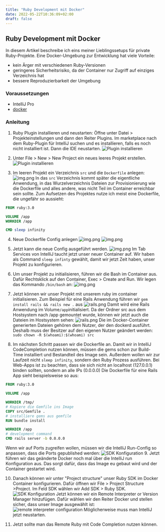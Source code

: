 ```yaml
---
title: "Ruby Development mit Docker"
date: 2022-05-22T10:36:09+02:00
draft: false
---
```

## Ruby Development mit Docker

In diesem Artikel beschreibe ich eins meiner Lieblingssetups für private Ruby-Projekte. 
Eine Docker-Umgebung zur Entwicklung hat viele Vorteile:
- kein Ärger mit verschiedenen Ruby-Versionen
- geringeres Sicherheitsrisiko, da der Container nur Zugriff auf einziges Verzeichnis hat
- bessere Reproduzierbarkeit der Umgebung

### Voraussetzungen

- IntelliJ Pro
- [docker](https://docs.docker.com/engine/install/)


### Anleitung

1. Ruby Plugin installieren und neustarten: Öffne unter Datei > Projekteinstellungen und dann den Reiter Plugins. 
Im marketplace nach dem Ruby-Plugin für IntelliJ suchen und es installieren, falls es noch nicht installiert ist. Dann die IDE neustarten. 
![Plugin installieren](./images/000/plugin.png 'Plugin installieren')


2. Unter File > New > New Project ein neues leeres Projekt erstellen. ![Plugin installieren](./images/000/new-project.png 'Plugin installieren')



3. Im leeren Projekt ein Verzeichnis `src` und die `Dockerfile` anlegen: ![img.png](./images/000/structure.png) In das `src` Verzeichnis kommt später die eigentliche Anwendung, in das Wurzelverzeichnis Dateien zur Provisionierung wie die Dockerfile und alles andere, was nicht Teil im Container erreichbar sein sollte.
Zum Aufsetzen des Projektes nutze ich meist eine Dockerfile, die ungefähr so aussieht: 
```dockerfile
FROM ruby:3.0

VOLUME /app
WORKDIR /app

CMD sleep infinity
```


4. Neue Dockerfile Config anlegen
   ![img.png](./images/000/new-run-config.png)
![img.png](./images/000/run-config.png)



5. Jetzt kann die neue Config ausgeführt werden.  ![img.png](./images/000/exec-config.png)
Im Tab Services von IntelliJ taucht jetzt unser neuer Container auf. Wir haben als Command `sleep infinty` gewählt, damit wir jetzt Zeit haben, unser Projekt zu konfigurieren.



6. Um unser Projekt zu initialisieren, führen wir die Bash im Container aus. Dafür Rechtsklick auf den Container, Exec > Create and Run. Wir legen das Kommando `/bin/bash` an:
![img.png](./images/000/command.png)

   
7. Jetzt können wir unser Projekt mit unserem ruby im container initialisieren. Zum Beispiel für eine Rails Anwendung führen wir 
`gem install rails && rails new .` aus
   ![rails.png](./images/000/rails.png)
Damit wird eine Rails Anwendung im Volume`/app`initialisiert. Da der Ordner src aus dem Hostsystem nach /app gemountet wurde, können wir jetzt auch die Dateien im Hostsystem sehen:
   ![rails.png](./images/000/dateisystem.png)
Die im Docker-Container generierten Dateien gehören dem Nutzer, der den dockerd ausführt. Deshalb muss der Besitzer auf den eigenen Nutzer geändert werden:
`sudo chown -R $(whoami):$(whoami) src `


8. Im nächsten Schritt passen wir die Dockerfile an. Damit wir in IntelliJ CodeCompletion nutzen können, müssen die gems schon zur Build-Time installiert und Bestandteil des Image sein. Außerdem wollen wir zur Laufzeit nicht `sleep infinity`, sondern den Ruby Prozess ausführen. Bei Web-Apps ist zu beachten, dass sie sich nicht an localhost (127.0.0.1) binden sollten, sondern an alle IPs (0.0.0.0)
Die Dockerfile für eine Rails App sieht beispielsweise so aus:
```dockerfile
FROM ruby:3.0

VOLUME /app

WORKDIR /tmp/
# Kopiere die Gemfile ins Image
COPY src/Gemfile .
# installiere gems aus gemfile
RUN bundle install

WORKDIR /app
# development command
CMD rails server -b 0.0.0.0
```
Wenn wir auf Ports zugreifen wollen, müssen wir die IntelliJ Run-Config so anpassen, dass die Ports gepublished werden:
![SDK Konfiguration](./images/000/ports.png)
9. Jetzt führen wir das geänderte Docker noch mal über die IntelliJ run Konfiguration aus. Das sorgt dafür, dass das Image eu gebaut wird und der Container gestartet wird.



10. Danach können wir unter "Project structure" unser Ruby SDK im Docker Container konfigurieren. Dafür öffnen wir File > Project Structure >Project.
Im Feld SDK wählen wir Add SDK > Ruby SDK.
    ![SDK Konfiguration](./images/000/SDK.png)
Jetzt können wir ein Remote Interpreter or Version Manager hinzufügen. Dafür wählen wir den Reiter Docker und stellen sicher, dass unser Image ausgewählt ist:
    ![remote interpreter configuration](./images/000/add-remote-interpreter.png)
Möglicherweise muss man IntelliJ jetzt neustarten.


11. Jetzt sollte man das Remote Ruby mit Code Completion nutzen können.